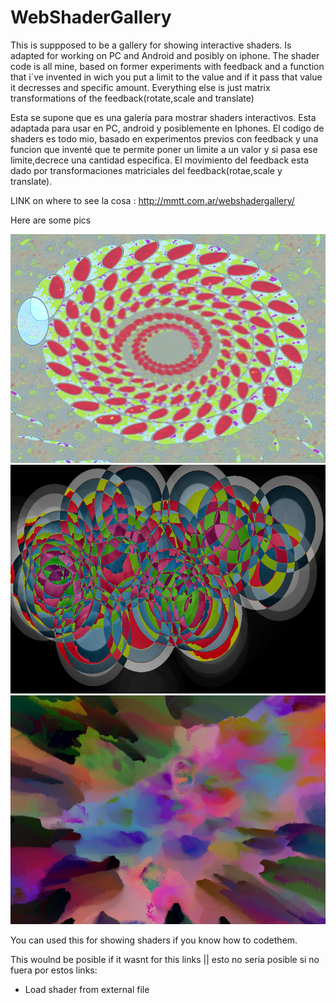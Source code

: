 # WebShaderGallery

This is suppposed to be a gallery for showing interactive shaders. Is adapted for working on PC and Android and posibly on iphone.
The shader code is all mine, based on former experiments with feedback and a function that i´ve invented in wich you put a limit to the value and if it pass that value it decresses and specific amount. Everything else is just matrix transformations of the feedback(rotate,scale and translate)


Esta se supone que es una galería para mostrar shaders interactivos. Esta adaptada para usar en PC, android y posiblemente en Iphones.
El codigo de shaders es todo mio, basado en experimentos previos con feedback y una funcion que inventé que te permite poner un limite a un valor y si pasa ese limite,decrece una cantidad especifica. El movimiento del feedback esta dado por transformaciones matriciales del feedback(rotae,scale y translate).


LINK on where to see la cosa : http://mmtt.com.ar/webshadergallery/

Here are some pics 


 <img src="https://github.com/jpupper/WebShaderGallery/blob/master/Untitled-2.png" width="640" height="366"/>
 <img src="https://github.com/jpupper/WebShaderGallery/blob/master/Untitled-4.png" width="640" height="366"/>
 <img src="https://github.com/jpupper/WebShaderGallery/blob/master/Untitled-5.png" width="640" height="366"/>

You can used this for showing shaders if you know how to codethem. 




This woulnd be posible if it wasnt for this links || esto no sería posible si no fuera por estos links:

 - <a ref="https://www.davideaversa.it/2016/10/three-js-shader-loading-external-file/" > Load shader from external file  </a>

